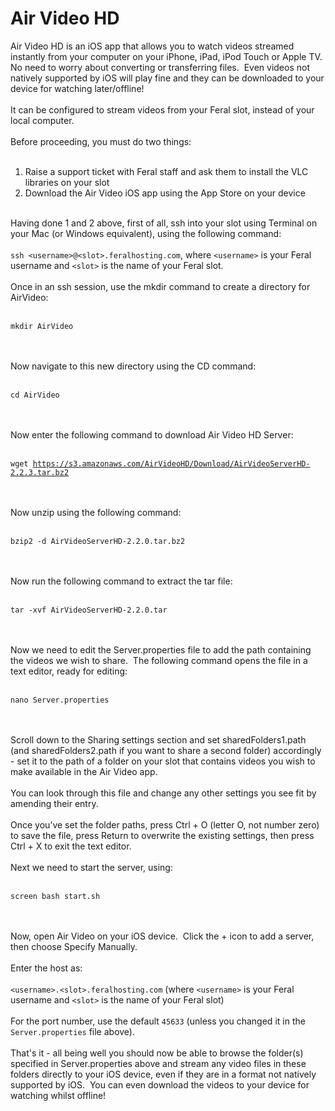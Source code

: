 <h1>Air Video HD</h1>

        
Air Video HD is an iOS app that allows you to watch videos streamed instantly from your computer on your iPhone, iPad, iPod Touch or Apple TV. <br>
No need to worry about converting or transferring files.&nbsp; Even videos not natively supported by iOS will play fine and they can be downloaded to your device for watching later&#x2F;offline!<br>
<br>
It can be configured to stream videos from your Feral slot, instead of your local computer.<br>
<br>
Before proceeding, you must do two things:<br>
<br>
1) Raise a support ticket with Feral staff and ask them to install the VLC libraries on your slot<br>
2) Download the Air Video iOS app using the App Store on your device<br>
<br>
Having done 1 and 2 above, first of all, ssh into your slot using Terminal on your Mac (or Windows equivalent), using the following command:<br>
<br>
<code>ssh &lt;username&gt;@&lt;slot&gt;.feralhosting.com</code>, where <code>&lt;username&gt;</code> is your Feral username and <code>&lt;slot&gt;</code> is the name of your Feral slot.<br>
<br>
Once in an ssh session, use the mkdir command to create a directory for AirVideo:<br>
<br>
<pre><code>mkdir AirVideo</code></pre><br>
<br>
Now navigate to this new directory using the CD command:<br>
<br>
<pre><code>cd AirVideo</code></pre><br>
<br>
Now enter the following command to download Air Video HD Server:<br>
<br>
<pre><code>wget <a href="https://s3.amazonaws.com/AirVideoHD/Download/AirVideoServerHD-2.2.3.tar.bz2">https:&#x2F;&#x2F;s3.amazonaws.com&#x2F;AirVideoHD&#x2F;Download&#x2F;AirVideoServerHD-2.2.3.tar.bz2</a></code></pre><br>
<br>
Now unzip using the following command:<br>
<br>
<pre><code>bzip2 -d AirVideoServerHD-2.2.0.tar.bz2</code></pre><br>
<br>
Now run the following command to extract the tar file:<br>
<br>
<pre><code>tar -xvf AirVideoServerHD-2.2.0.tar</code></pre><br>
<br>
Now we need to edit the Server.properties file to add the path containing the videos we wish to share.&nbsp; The following command opens the file in a text editor, ready for editing:<br>
<br>
<pre><code>nano Server.properties</code></pre><br>
<br>
Scroll down to the Sharing settings section and set sharedFolders1.path (and sharedFolders2.path if you want to share a second folder) accordingly - set it to the path of a folder on your slot that contains videos you wish to make available in the Air Video app.<br>
<br>
You can look through this file and change any other settings you see fit by amending their entry.<br>
<br>
Once you’ve set the folder paths, press Ctrl + O (letter O, not number zero) to save the file, press Return to overwrite the existing settings, then press Ctrl + X to exit the text editor.<br>
<br>
Next we need to start the server, using:<br>
<br>
<pre><code>screen bash start.sh</code></pre><br>
<br>
Now, open Air Video on your iOS device.&nbsp; Click the + icon to add a server, then choose Specify Manually.<br>
<br>
Enter the host as:<br>
<br>
<code>&lt;username&gt;.&lt;slot&gt;.feralhosting.com</code> (where <code>&lt;username&gt;</code> is your Feral username and <code>&lt;slot&gt;</code> is the name of your Feral slot)<br>
<br>
For the port number, use the default <code>45633</code> (unless you changed it in the <code>Server.properties</code> file above).<br>
<br>
That&#x27;s it - all being well you should now be able to browse the folder(s) specified in Server.properties above and stream any video files in these folders directly to your iOS device, even if they are in a format not natively supported by iOS.&nbsp; You can even download the videos to your device for watching whilst offline!
<br>